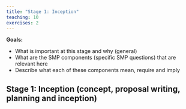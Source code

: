 ```yaml
---
title: "Stage 1: Inception"
teaching: 10
exercises: 2
---
```


**Goals:**

* What is important at this stage and why (general)
* What are the SMP components (specific SMP questions) that are relevant here
* Describe what each of these components mean, require and imply

## Stage 1: Inception (concept, proposal writing, planning and inception)

